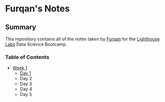 # Furqan's Notes
## Summary

This repository contains all of the notes taken by [Furqan](https://github.com/furqane) for the [Lighthouse Labs](https://www.lighthouselabs.ca/) Data Science Bootcamp.

### Table of Contents
* [Week 1](/Week_1)
    * [Day 1](/Week_1/Day_1)
    * Day 2
    * Day 3
    * Day 4
    * Day 5



